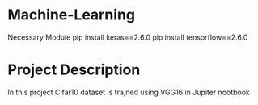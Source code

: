 # Machine-Learning
Necessary Module 
pip install keras==2.6.0
pip install tensorflow==2.6.0

# Project Description
In this project Cifar10 dataset is tra,ned using VGG16 in Jupiter nootbook
